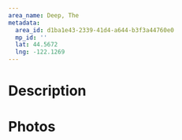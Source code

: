 ```yaml
---
area_name: Deep, The
metadata:
  area_id: d1ba1e43-2339-41d4-a644-b3f3a44760e0
  mp_id: ''
  lat: 44.5672
  lng: -122.1269
---
```

# Description

# Photos

